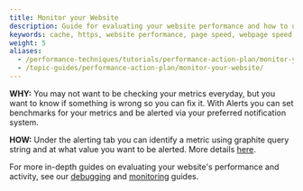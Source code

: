 ```yaml
---
title: Monitor your Website
description: Guide for evaluating your website performance and how to use Section to make improvements.
keywords: cache, https, website performance, page speed, webpage speed, website security, content delivery network, CDN
weight: 5
aliases:
  - /performance-techniques/tutorials/performance-action-plan/monitor-your-website/
  - /topic-guides/performance-action-plan/monitor-your-website/
---
```


**WHY:** You may not want to be checking your metrics everyday, but you want to know if something is wrong so you can fix it. With Alerts you can set benchmarks for your metrics and be alerted via your preferred notification system.

**HOW:** Under the alerting tab you can identify a metric using graphite query string and at what value you want to be alerted. More details [here](https://www.section.io/docs/monitoring-and-alerting/).

For more in-depth guides on evaluating your website's performance and activity, see our [debugging](/docs/debugging/) and [monitoring](/docs/monitoring/) guides.
